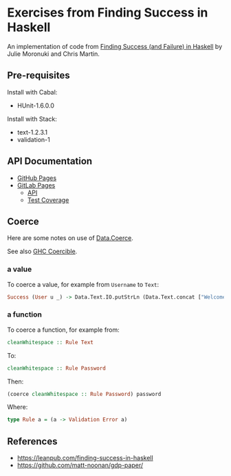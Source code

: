 # Exercises from Finding Success in Haskell

An implementation of code from [Finding Success (and Failure) in
Haskell](https://leanpub.com/finding-success-in-haskell) by Julie Moronuki and
Chris Martin.

## Pre-requisites

Install with Cabal:

  * HUnit-1.6.0.0

Install with Stack:

  * text-1.2.3.1
  * validation-1

## API Documentation

* [GitHub Pages](https://frankhjung.github.io/haskell-userapp/)
* [GitLab Pages](https://frankhjung1.gitlab.io/haskell-userapp/)
  * [API](https://frankhjung1.gitlab.io/haskell-userapp/html/userapp/index.html)
  * [Test Coverage](https://frankhjung1.gitlab.io/haskell-userapp/hpc/index.html)

## Coerce

Here are some notes on use of
[Data.Coerce](https://hackage.haskell.org/package/base/docs/Data-Coerce.html).

See also [GHC Coercible](https://wiki.haskell.org/GHC/Coercible).

### a value

To coerce a value, for example from `Username` to `Text`:

```haskell
Success (User u _) -> Data.Text.IO.putStrLn (Data.Text.concat ["Welcome ", coerce u])
```

### a function

To coerce a function, for example from:

```haskell
cleanWhitespace :: Rule Text
```

To:

```haskell
cleanWhitespace :: Rule Password
```

Then:

```haskell
(coerce cleanWhitespace :: Rule Password) password
```

Where:
```haskell
type Rule a = (a -> Validation Error a)
```

## References

* https://leanpub.com/finding-success-in-haskell
* https://github.com/matt-noonan/gdp-paper/


